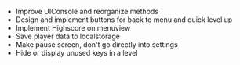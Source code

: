 - Improve UIConsole and reorganize methods
- Design and implement buttons for back to menu and quick level up
- Implement Highscore on menuview
- Save player data to localstorage
- Make pause screen, don't go directly into settings
- Hide or display unused keys in a level